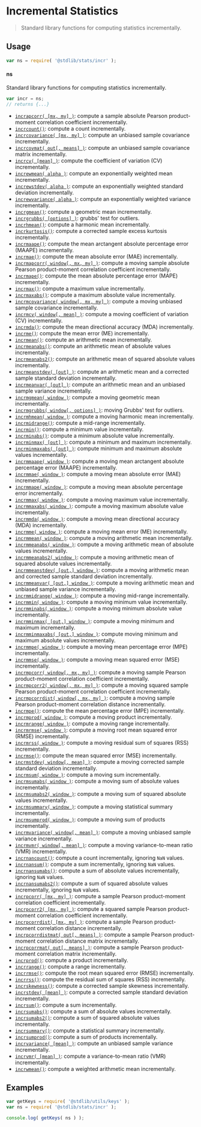 <!--

@license Apache-2.0

Copyright (c) 2018 The Stdlib Authors.

Licensed under the Apache License, Version 2.0 (the "License");
you may not use this file except in compliance with the License.
You may obtain a copy of the License at

   http://www.apache.org/licenses/LICENSE-2.0

Unless required by applicable law or agreed to in writing, software
distributed under the License is distributed on an "AS IS" BASIS,
WITHOUT WARRANTIES OR CONDITIONS OF ANY KIND, either express or implied.
See the License for the specific language governing permissions and
limitations under the License.

-->

# Incremental Statistics

> Standard library functions for computing statistics incrementally.

<section class="usage">

## Usage

```javascript
var ns = require( '@stdlib/stats/incr' );
```

#### ns

Standard library functions for computing statistics incrementally.

```javascript
var incr = ns;
// returns {...}
```

<!-- <toc pattern="*"> -->

<div class="namespace-toc">

-   <span class="signature">[`incrapcorr( [mx, my] )`][@stdlib/stats/incr/apcorr]</span><span class="delimiter">: </span><span class="description">compute a sample absolute Pearson product-moment correlation coefficient incrementally.</span>
-   <span class="signature">[`incrcount()`][@stdlib/stats/incr/count]</span><span class="delimiter">: </span><span class="description">compute a count incrementally.</span>
-   <span class="signature">[`incrcovariance( [mx, my] )`][@stdlib/stats/incr/covariance]</span><span class="delimiter">: </span><span class="description">compute an unbiased sample covariance incrementally.</span>
-   <span class="signature">[`incrcovmat( out[, means] )`][@stdlib/stats/incr/covmat]</span><span class="delimiter">: </span><span class="description">compute an unbiased sample covariance matrix incrementally.</span>
-   <span class="signature">[`incrcv( [mean] )`][@stdlib/stats/incr/cv]</span><span class="delimiter">: </span><span class="description">compute the coefficient of variation (CV) incrementally.</span>
-   <span class="signature">[`increwmean( alpha )`][@stdlib/stats/incr/ewmean]</span><span class="delimiter">: </span><span class="description">compute an exponentially weighted mean incrementally.</span>
-   <span class="signature">[`increwstdev( alpha )`][@stdlib/stats/incr/ewstdev]</span><span class="delimiter">: </span><span class="description">compute an exponentially weighted standard deviation incrementally.</span>
-   <span class="signature">[`increwvariance( alpha )`][@stdlib/stats/incr/ewvariance]</span><span class="delimiter">: </span><span class="description">compute an exponentially weighted variance incrementally.</span>
-   <span class="signature">[`incrgmean()`][@stdlib/stats/incr/gmean]</span><span class="delimiter">: </span><span class="description">compute a geometric mean incrementally.</span>
-   <span class="signature">[`incrgrubbs( [options] )`][@stdlib/stats/incr/grubbs]</span><span class="delimiter">: </span><span class="description">grubbs' test for outliers.</span>
-   <span class="signature">[`incrhmean()`][@stdlib/stats/incr/hmean]</span><span class="delimiter">: </span><span class="description">compute a harmonic mean incrementally.</span>
-   <span class="signature">[`incrkurtosis()`][@stdlib/stats/incr/kurtosis]</span><span class="delimiter">: </span><span class="description">compute a corrected sample excess kurtosis incrementally.</span>
-   <span class="signature">[`incrmaape()`][@stdlib/stats/incr/maape]</span><span class="delimiter">: </span><span class="description">compute the mean arctangent absolute percentage error (MAAPE) incrementally.</span>
-   <span class="signature">[`incrmae()`][@stdlib/stats/incr/mae]</span><span class="delimiter">: </span><span class="description">compute the mean absolute error (MAE) incrementally.</span>
-   <span class="signature">[`incrmapcorr( window[, mx, my] )`][@stdlib/stats/incr/mapcorr]</span><span class="delimiter">: </span><span class="description">compute a moving sample absolute Pearson product-moment correlation coefficient incrementally.</span>
-   <span class="signature">[`incrmape()`][@stdlib/stats/incr/mape]</span><span class="delimiter">: </span><span class="description">compute the mean absolute percentage error (MAPE) incrementally.</span>
-   <span class="signature">[`incrmax()`][@stdlib/stats/incr/max]</span><span class="delimiter">: </span><span class="description">compute a maximum value incrementally.</span>
-   <span class="signature">[`incrmaxabs()`][@stdlib/stats/incr/maxabs]</span><span class="delimiter">: </span><span class="description">compute a maximum absolute value incrementally.</span>
-   <span class="signature">[`incrmcovariance( window[, mx, my] )`][@stdlib/stats/incr/mcovariance]</span><span class="delimiter">: </span><span class="description">compute a moving unbiased sample covariance incrementally.</span>
-   <span class="signature">[`incrmcv( window[, mean] )`][@stdlib/stats/incr/mcv]</span><span class="delimiter">: </span><span class="description">compute a moving coefficient of variation (CV) incrementally.</span>
-   <span class="signature">[`incrmda()`][@stdlib/stats/incr/mda]</span><span class="delimiter">: </span><span class="description">compute the mean directional accuracy (MDA) incrementally.</span>
-   <span class="signature">[`incrme()`][@stdlib/stats/incr/me]</span><span class="delimiter">: </span><span class="description">compute the mean error (ME) incrementally.</span>
-   <span class="signature">[`incrmean()`][@stdlib/stats/incr/mean]</span><span class="delimiter">: </span><span class="description">compute an arithmetic mean incrementally.</span>
-   <span class="signature">[`incrmeanabs()`][@stdlib/stats/incr/meanabs]</span><span class="delimiter">: </span><span class="description">compute an arithmetic mean of absolute values incrementally.</span>
-   <span class="signature">[`incrmeanabs2()`][@stdlib/stats/incr/meanabs2]</span><span class="delimiter">: </span><span class="description">compute an arithmetic mean of squared absolute values incrementally.</span>
-   <span class="signature">[`incrmeanstdev( [out] )`][@stdlib/stats/incr/meanstdev]</span><span class="delimiter">: </span><span class="description">compute an arithmetic mean and a corrected sample standard deviation incrementally.</span>
-   <span class="signature">[`incrmeanvar( [out] )`][@stdlib/stats/incr/meanvar]</span><span class="delimiter">: </span><span class="description">compute an arithmetic mean and an unbiased sample variance incrementally.</span>
-   <span class="signature">[`incrmgmean( window )`][@stdlib/stats/incr/mgmean]</span><span class="delimiter">: </span><span class="description">compute a moving geometric mean incrementally.</span>
-   <span class="signature">[`incrmgrubbs( window[, options] )`][@stdlib/stats/incr/mgrubbs]</span><span class="delimiter">: </span><span class="description">moving Grubbs' test for outliers.</span>
-   <span class="signature">[`incrmhmean( window )`][@stdlib/stats/incr/mhmean]</span><span class="delimiter">: </span><span class="description">compute a moving harmonic mean incrementally.</span>
-   <span class="signature">[`incrmidrange()`][@stdlib/stats/incr/midrange]</span><span class="delimiter">: </span><span class="description">compute a mid-range incrementally.</span>
-   <span class="signature">[`incrmin()`][@stdlib/stats/incr/min]</span><span class="delimiter">: </span><span class="description">compute a minimum value incrementally.</span>
-   <span class="signature">[`incrminabs()`][@stdlib/stats/incr/minabs]</span><span class="delimiter">: </span><span class="description">compute a minimum absolute value incrementally.</span>
-   <span class="signature">[`incrminmax( [out] )`][@stdlib/stats/incr/minmax]</span><span class="delimiter">: </span><span class="description">compute a minimum and maximum incrementally.</span>
-   <span class="signature">[`incrminmaxabs( [out] )`][@stdlib/stats/incr/minmaxabs]</span><span class="delimiter">: </span><span class="description">compute minimum and maximum absolute values incrementally.</span>
-   <span class="signature">[`incrmmaape( window )`][@stdlib/stats/incr/mmaape]</span><span class="delimiter">: </span><span class="description">compute a moving mean arctangent absolute percentage error (MAAPE) incrementally.</span>
-   <span class="signature">[`incrmmae( window )`][@stdlib/stats/incr/mmae]</span><span class="delimiter">: </span><span class="description">compute a moving mean absolute error (MAE) incrementally.</span>
-   <span class="signature">[`incrmmape( window )`][@stdlib/stats/incr/mmape]</span><span class="delimiter">: </span><span class="description">compute a moving mean absolute percentage error incrementally.</span>
-   <span class="signature">[`incrmmax( window )`][@stdlib/stats/incr/mmax]</span><span class="delimiter">: </span><span class="description">compute a moving maximum value incrementally.</span>
-   <span class="signature">[`incrmmaxabs( window )`][@stdlib/stats/incr/mmaxabs]</span><span class="delimiter">: </span><span class="description">compute a moving maximum absolute value incrementally.</span>
-   <span class="signature">[`incrmmda( window )`][@stdlib/stats/incr/mmda]</span><span class="delimiter">: </span><span class="description">compute a moving mean directional accuracy (MDA) incrementally.</span>
-   <span class="signature">[`incrmme( window )`][@stdlib/stats/incr/mme]</span><span class="delimiter">: </span><span class="description">compute a moving mean error (ME) incrementally.</span>
-   <span class="signature">[`incrmmean( window )`][@stdlib/stats/incr/mmean]</span><span class="delimiter">: </span><span class="description">compute a moving arithmetic mean incrementally.</span>
-   <span class="signature">[`incrmmeanabs( window )`][@stdlib/stats/incr/mmeanabs]</span><span class="delimiter">: </span><span class="description">compute a moving arithmetic mean of absolute values incrementally.</span>
-   <span class="signature">[`incrmmeanabs2( window )`][@stdlib/stats/incr/mmeanabs2]</span><span class="delimiter">: </span><span class="description">compute a moving arithmetic mean of squared absolute values incrementally.</span>
-   <span class="signature">[`incrmmeanstdev( [out,] window )`][@stdlib/stats/incr/mmeanstdev]</span><span class="delimiter">: </span><span class="description">compute a moving arithmetic mean and corrected sample standard deviation incrementally.</span>
-   <span class="signature">[`incrmmeanvar( [out,] window )`][@stdlib/stats/incr/mmeanvar]</span><span class="delimiter">: </span><span class="description">compute a moving arithmetic mean and unbiased sample variance incrementally.</span>
-   <span class="signature">[`incrmmidrange( window )`][@stdlib/stats/incr/mmidrange]</span><span class="delimiter">: </span><span class="description">compute a moving mid-range incrementally.</span>
-   <span class="signature">[`incrmmin( window )`][@stdlib/stats/incr/mmin]</span><span class="delimiter">: </span><span class="description">compute a moving minimum value incrementally.</span>
-   <span class="signature">[`incrmminabs( window )`][@stdlib/stats/incr/mminabs]</span><span class="delimiter">: </span><span class="description">compute a moving minimum absolute value incrementally.</span>
-   <span class="signature">[`incrmminmax( [out,] window )`][@stdlib/stats/incr/mminmax]</span><span class="delimiter">: </span><span class="description">compute a moving minimum and maximum incrementally.</span>
-   <span class="signature">[`incrmminmaxabs( [out,] window )`][@stdlib/stats/incr/mminmaxabs]</span><span class="delimiter">: </span><span class="description">compute moving minimum and maximum absolute values incrementally.</span>
-   <span class="signature">[`incrmmpe( window )`][@stdlib/stats/incr/mmpe]</span><span class="delimiter">: </span><span class="description">compute a moving mean percentage error (MPE) incrementally.</span>
-   <span class="signature">[`incrmmse( window )`][@stdlib/stats/incr/mmse]</span><span class="delimiter">: </span><span class="description">compute a moving mean squared error (MSE) incrementally.</span>
-   <span class="signature">[`incrmpcorr( window[, mx, my] )`][@stdlib/stats/incr/mpcorr]</span><span class="delimiter">: </span><span class="description">compute a moving sample Pearson product-moment correlation coefficient incrementally.</span>
-   <span class="signature">[`incrmpcorr2( window[, mx, my] )`][@stdlib/stats/incr/mpcorr2]</span><span class="delimiter">: </span><span class="description">compute a moving squared sample Pearson product-moment correlation coefficient incrementally.</span>
-   <span class="signature">[`incrmpcorrdist( window[, mx, my] )`][@stdlib/stats/incr/mpcorrdist]</span><span class="delimiter">: </span><span class="description">compute a moving sample Pearson product-moment correlation distance incrementally.</span>
-   <span class="signature">[`incrmpe()`][@stdlib/stats/incr/mpe]</span><span class="delimiter">: </span><span class="description">compute the mean percentage error (MPE) incrementally.</span>
-   <span class="signature">[`incrmprod( window )`][@stdlib/stats/incr/mprod]</span><span class="delimiter">: </span><span class="description">compute a moving product incrementally.</span>
-   <span class="signature">[`incrmrange( window )`][@stdlib/stats/incr/mrange]</span><span class="delimiter">: </span><span class="description">compute a moving range incrementally.</span>
-   <span class="signature">[`incrmrmse( window )`][@stdlib/stats/incr/mrmse]</span><span class="delimiter">: </span><span class="description">compute a moving root mean squared error (RMSE) incrementally.</span>
-   <span class="signature">[`incrmrss( window )`][@stdlib/stats/incr/mrss]</span><span class="delimiter">: </span><span class="description">compute a moving residual sum of squares (RSS) incrementally.</span>
-   <span class="signature">[`incrmse()`][@stdlib/stats/incr/mse]</span><span class="delimiter">: </span><span class="description">compute the mean squared error (MSE) incrementally.</span>
-   <span class="signature">[`incrmstdev( window[, mean] )`][@stdlib/stats/incr/mstdev]</span><span class="delimiter">: </span><span class="description">compute a moving corrected sample standard deviation incrementally.</span>
-   <span class="signature">[`incrmsum( window )`][@stdlib/stats/incr/msum]</span><span class="delimiter">: </span><span class="description">compute a moving sum incrementally.</span>
-   <span class="signature">[`incrmsumabs( window )`][@stdlib/stats/incr/msumabs]</span><span class="delimiter">: </span><span class="description">compute a moving sum of absolute values incrementally.</span>
-   <span class="signature">[`incrmsumabs2( window )`][@stdlib/stats/incr/msumabs2]</span><span class="delimiter">: </span><span class="description">compute a moving sum of squared absolute values incrementally.</span>
-   <span class="signature">[`incrmsummary( window )`][@stdlib/stats/incr/msummary]</span><span class="delimiter">: </span><span class="description">compute a moving statistical summary incrementally.</span>
-   <span class="signature">[`incrmsumprod( window )`][@stdlib/stats/incr/msumprod]</span><span class="delimiter">: </span><span class="description">compute a moving sum of products incrementally.</span>
-   <span class="signature">[`incrmvariance( window[, mean] )`][@stdlib/stats/incr/mvariance]</span><span class="delimiter">: </span><span class="description">compute a moving unbiased sample variance incrementally.</span>
-   <span class="signature">[`incrmvmr( window[, mean] )`][@stdlib/stats/incr/mvmr]</span><span class="delimiter">: </span><span class="description">compute a moving variance-to-mean ratio (VMR) incrementally.</span>
-   <span class="signature">[`incrnancount()`][@stdlib/stats/incr/nancount]</span><span class="delimiter">: </span><span class="description">compute a count incrementally, ignoring `NaN` values.</span>
-   <span class="signature">[`incrnansum()`][@stdlib/stats/incr/nansum]</span><span class="delimiter">: </span><span class="description">compute a sum incrementally, ignoring `NaN` values.</span>
-   <span class="signature">[`incrnansumabs()`][@stdlib/stats/incr/nansumabs]</span><span class="delimiter">: </span><span class="description">compute a sum of absolute values incrementally, ignoring `NaN` values.</span>
-   <span class="signature">[`incrnansumabs2()`][@stdlib/stats/incr/nansumabs2]</span><span class="delimiter">: </span><span class="description">compute a sum of squared absolute values incrementally, ignoring `NaN` values.</span>
-   <span class="signature">[`incrpcorr( [mx, my] )`][@stdlib/stats/incr/pcorr]</span><span class="delimiter">: </span><span class="description">compute a sample Pearson product-moment correlation coefficient incrementally.</span>
-   <span class="signature">[`incrpcorr2( [mx, my] )`][@stdlib/stats/incr/pcorr2]</span><span class="delimiter">: </span><span class="description">compute a squared sample Pearson product-moment correlation coefficient incrementally.</span>
-   <span class="signature">[`incrpcorrdist( [mx, my] )`][@stdlib/stats/incr/pcorrdist]</span><span class="delimiter">: </span><span class="description">compute a sample Pearson product-moment correlation distance incrementally.</span>
-   <span class="signature">[`incrpcorrdistmat( out[, means] )`][@stdlib/stats/incr/pcorrdistmat]</span><span class="delimiter">: </span><span class="description">compute a sample Pearson product-moment correlation distance matrix incrementally.</span>
-   <span class="signature">[`incrpcorrmat( out[, means] )`][@stdlib/stats/incr/pcorrmat]</span><span class="delimiter">: </span><span class="description">compute a sample Pearson product-moment correlation matrix incrementally.</span>
-   <span class="signature">[`incrprod()`][@stdlib/stats/incr/prod]</span><span class="delimiter">: </span><span class="description">compute a product incrementally.</span>
-   <span class="signature">[`incrrange()`][@stdlib/stats/incr/range]</span><span class="delimiter">: </span><span class="description">compute a range incrementally.</span>
-   <span class="signature">[`incrrmse()`][@stdlib/stats/incr/rmse]</span><span class="delimiter">: </span><span class="description">compute the root mean squared error (RMSE) incrementally.</span>
-   <span class="signature">[`incrrss()`][@stdlib/stats/incr/rss]</span><span class="delimiter">: </span><span class="description">compute the residual sum of squares (RSS) incrementally.</span>
-   <span class="signature">[`incrskewness()`][@stdlib/stats/incr/skewness]</span><span class="delimiter">: </span><span class="description">compute a corrected sample skewness incrementally.</span>
-   <span class="signature">[`incrstdev( [mean] )`][@stdlib/stats/incr/stdev]</span><span class="delimiter">: </span><span class="description">compute a corrected sample standard deviation incrementally.</span>
-   <span class="signature">[`incrsum()`][@stdlib/stats/incr/sum]</span><span class="delimiter">: </span><span class="description">compute a sum incrementally.</span>
-   <span class="signature">[`incrsumabs()`][@stdlib/stats/incr/sumabs]</span><span class="delimiter">: </span><span class="description">compute a sum of absolute values incrementally.</span>
-   <span class="signature">[`incrsumabs2()`][@stdlib/stats/incr/sumabs2]</span><span class="delimiter">: </span><span class="description">compute a sum of squared absolute values incrementally.</span>
-   <span class="signature">[`incrsummary()`][@stdlib/stats/incr/summary]</span><span class="delimiter">: </span><span class="description">compute a statistical summary incrementally.</span>
-   <span class="signature">[`incrsumprod()`][@stdlib/stats/incr/sumprod]</span><span class="delimiter">: </span><span class="description">compute a sum of products incrementally.</span>
-   <span class="signature">[`incrvariance( [mean] )`][@stdlib/stats/incr/variance]</span><span class="delimiter">: </span><span class="description">compute an unbiased sample variance incrementally.</span>
-   <span class="signature">[`incrvmr( [mean] )`][@stdlib/stats/incr/vmr]</span><span class="delimiter">: </span><span class="description">compute a variance-to-mean ratio (VMR) incrementally.</span>
-   <span class="signature">[`incrwmean()`][@stdlib/stats/incr/wmean]</span><span class="delimiter">: </span><span class="description">compute a weighted arithmetic mean incrementally.</span>

</div>

<!-- </toc> -->

</section>

<!-- /.usage -->

<section class="examples">

## Examples

<!-- TODO: better examples -->

<!-- eslint no-undef: "error" -->

```javascript
var getKeys = require( '@stdlib/utils/keys' );
var ns = require( '@stdlib/stats/incr' );

console.log( getKeys( ns ) );
```

</section>

<!-- /.examples -->

<section class="links">

<!-- <toc-links> -->

[@stdlib/stats/incr/apcorr]: https://www.npmjs.com/package/@stdlib/stats/tree/main/incr/apcorr

[@stdlib/stats/incr/count]: https://www.npmjs.com/package/@stdlib/stats/tree/main/incr/count

[@stdlib/stats/incr/covariance]: https://www.npmjs.com/package/@stdlib/stats/tree/main/incr/covariance

[@stdlib/stats/incr/covmat]: https://www.npmjs.com/package/@stdlib/stats/tree/main/incr/covmat

[@stdlib/stats/incr/cv]: https://www.npmjs.com/package/@stdlib/stats/tree/main/incr/cv

[@stdlib/stats/incr/ewmean]: https://www.npmjs.com/package/@stdlib/stats/tree/main/incr/ewmean

[@stdlib/stats/incr/ewstdev]: https://www.npmjs.com/package/@stdlib/stats/tree/main/incr/ewstdev

[@stdlib/stats/incr/ewvariance]: https://www.npmjs.com/package/@stdlib/stats/tree/main/incr/ewvariance

[@stdlib/stats/incr/gmean]: https://www.npmjs.com/package/@stdlib/stats/tree/main/incr/gmean

[@stdlib/stats/incr/grubbs]: https://www.npmjs.com/package/@stdlib/stats/tree/main/incr/grubbs

[@stdlib/stats/incr/hmean]: https://www.npmjs.com/package/@stdlib/stats/tree/main/incr/hmean

[@stdlib/stats/incr/kurtosis]: https://www.npmjs.com/package/@stdlib/stats/tree/main/incr/kurtosis

[@stdlib/stats/incr/maape]: https://www.npmjs.com/package/@stdlib/stats/tree/main/incr/maape

[@stdlib/stats/incr/mae]: https://www.npmjs.com/package/@stdlib/stats/tree/main/incr/mae

[@stdlib/stats/incr/mapcorr]: https://www.npmjs.com/package/@stdlib/stats/tree/main/incr/mapcorr

[@stdlib/stats/incr/mape]: https://www.npmjs.com/package/@stdlib/stats/tree/main/incr/mape

[@stdlib/stats/incr/max]: https://www.npmjs.com/package/@stdlib/stats/tree/main/incr/max

[@stdlib/stats/incr/maxabs]: https://www.npmjs.com/package/@stdlib/stats/tree/main/incr/maxabs

[@stdlib/stats/incr/mcovariance]: https://www.npmjs.com/package/@stdlib/stats/tree/main/incr/mcovariance

[@stdlib/stats/incr/mcv]: https://www.npmjs.com/package/@stdlib/stats/tree/main/incr/mcv

[@stdlib/stats/incr/mda]: https://www.npmjs.com/package/@stdlib/stats/tree/main/incr/mda

[@stdlib/stats/incr/me]: https://www.npmjs.com/package/@stdlib/stats/tree/main/incr/me

[@stdlib/stats/incr/mean]: https://www.npmjs.com/package/@stdlib/stats/tree/main/incr/mean

[@stdlib/stats/incr/meanabs]: https://www.npmjs.com/package/@stdlib/stats/tree/main/incr/meanabs

[@stdlib/stats/incr/meanabs2]: https://www.npmjs.com/package/@stdlib/stats/tree/main/incr/meanabs2

[@stdlib/stats/incr/meanstdev]: https://www.npmjs.com/package/@stdlib/stats/tree/main/incr/meanstdev

[@stdlib/stats/incr/meanvar]: https://www.npmjs.com/package/@stdlib/stats/tree/main/incr/meanvar

[@stdlib/stats/incr/mgmean]: https://www.npmjs.com/package/@stdlib/stats/tree/main/incr/mgmean

[@stdlib/stats/incr/mgrubbs]: https://www.npmjs.com/package/@stdlib/stats/tree/main/incr/mgrubbs

[@stdlib/stats/incr/mhmean]: https://www.npmjs.com/package/@stdlib/stats/tree/main/incr/mhmean

[@stdlib/stats/incr/midrange]: https://www.npmjs.com/package/@stdlib/stats/tree/main/incr/midrange

[@stdlib/stats/incr/min]: https://www.npmjs.com/package/@stdlib/stats/tree/main/incr/min

[@stdlib/stats/incr/minabs]: https://www.npmjs.com/package/@stdlib/stats/tree/main/incr/minabs

[@stdlib/stats/incr/minmax]: https://www.npmjs.com/package/@stdlib/stats/tree/main/incr/minmax

[@stdlib/stats/incr/minmaxabs]: https://www.npmjs.com/package/@stdlib/stats/tree/main/incr/minmaxabs

[@stdlib/stats/incr/mmaape]: https://www.npmjs.com/package/@stdlib/stats/tree/main/incr/mmaape

[@stdlib/stats/incr/mmae]: https://www.npmjs.com/package/@stdlib/stats/tree/main/incr/mmae

[@stdlib/stats/incr/mmape]: https://www.npmjs.com/package/@stdlib/stats/tree/main/incr/mmape

[@stdlib/stats/incr/mmax]: https://www.npmjs.com/package/@stdlib/stats/tree/main/incr/mmax

[@stdlib/stats/incr/mmaxabs]: https://www.npmjs.com/package/@stdlib/stats/tree/main/incr/mmaxabs

[@stdlib/stats/incr/mmda]: https://www.npmjs.com/package/@stdlib/stats/tree/main/incr/mmda

[@stdlib/stats/incr/mme]: https://www.npmjs.com/package/@stdlib/stats/tree/main/incr/mme

[@stdlib/stats/incr/mmean]: https://www.npmjs.com/package/@stdlib/stats/tree/main/incr/mmean

[@stdlib/stats/incr/mmeanabs]: https://www.npmjs.com/package/@stdlib/stats/tree/main/incr/mmeanabs

[@stdlib/stats/incr/mmeanabs2]: https://www.npmjs.com/package/@stdlib/stats/tree/main/incr/mmeanabs2

[@stdlib/stats/incr/mmeanstdev]: https://www.npmjs.com/package/@stdlib/stats/tree/main/incr/mmeanstdev

[@stdlib/stats/incr/mmeanvar]: https://www.npmjs.com/package/@stdlib/stats/tree/main/incr/mmeanvar

[@stdlib/stats/incr/mmidrange]: https://www.npmjs.com/package/@stdlib/stats/tree/main/incr/mmidrange

[@stdlib/stats/incr/mmin]: https://www.npmjs.com/package/@stdlib/stats/tree/main/incr/mmin

[@stdlib/stats/incr/mminabs]: https://www.npmjs.com/package/@stdlib/stats/tree/main/incr/mminabs

[@stdlib/stats/incr/mminmax]: https://www.npmjs.com/package/@stdlib/stats/tree/main/incr/mminmax

[@stdlib/stats/incr/mminmaxabs]: https://www.npmjs.com/package/@stdlib/stats/tree/main/incr/mminmaxabs

[@stdlib/stats/incr/mmpe]: https://www.npmjs.com/package/@stdlib/stats/tree/main/incr/mmpe

[@stdlib/stats/incr/mmse]: https://www.npmjs.com/package/@stdlib/stats/tree/main/incr/mmse

[@stdlib/stats/incr/mpcorr]: https://www.npmjs.com/package/@stdlib/stats/tree/main/incr/mpcorr

[@stdlib/stats/incr/mpcorr2]: https://www.npmjs.com/package/@stdlib/stats/tree/main/incr/mpcorr2

[@stdlib/stats/incr/mpcorrdist]: https://www.npmjs.com/package/@stdlib/stats/tree/main/incr/mpcorrdist

[@stdlib/stats/incr/mpe]: https://www.npmjs.com/package/@stdlib/stats/tree/main/incr/mpe

[@stdlib/stats/incr/mprod]: https://www.npmjs.com/package/@stdlib/stats/tree/main/incr/mprod

[@stdlib/stats/incr/mrange]: https://www.npmjs.com/package/@stdlib/stats/tree/main/incr/mrange

[@stdlib/stats/incr/mrmse]: https://www.npmjs.com/package/@stdlib/stats/tree/main/incr/mrmse

[@stdlib/stats/incr/mrss]: https://www.npmjs.com/package/@stdlib/stats/tree/main/incr/mrss

[@stdlib/stats/incr/mse]: https://www.npmjs.com/package/@stdlib/stats/tree/main/incr/mse

[@stdlib/stats/incr/mstdev]: https://www.npmjs.com/package/@stdlib/stats/tree/main/incr/mstdev

[@stdlib/stats/incr/msum]: https://www.npmjs.com/package/@stdlib/stats/tree/main/incr/msum

[@stdlib/stats/incr/msumabs]: https://www.npmjs.com/package/@stdlib/stats/tree/main/incr/msumabs

[@stdlib/stats/incr/msumabs2]: https://www.npmjs.com/package/@stdlib/stats/tree/main/incr/msumabs2

[@stdlib/stats/incr/msummary]: https://www.npmjs.com/package/@stdlib/stats/tree/main/incr/msummary

[@stdlib/stats/incr/msumprod]: https://www.npmjs.com/package/@stdlib/stats/tree/main/incr/msumprod

[@stdlib/stats/incr/mvariance]: https://www.npmjs.com/package/@stdlib/stats/tree/main/incr/mvariance

[@stdlib/stats/incr/mvmr]: https://www.npmjs.com/package/@stdlib/stats/tree/main/incr/mvmr

[@stdlib/stats/incr/nancount]: https://www.npmjs.com/package/@stdlib/stats/tree/main/incr/nancount

[@stdlib/stats/incr/nansum]: https://www.npmjs.com/package/@stdlib/stats/tree/main/incr/nansum

[@stdlib/stats/incr/nansumabs]: https://www.npmjs.com/package/@stdlib/stats/tree/main/incr/nansumabs

[@stdlib/stats/incr/nansumabs2]: https://www.npmjs.com/package/@stdlib/stats/tree/main/incr/nansumabs2

[@stdlib/stats/incr/pcorr]: https://www.npmjs.com/package/@stdlib/stats/tree/main/incr/pcorr

[@stdlib/stats/incr/pcorr2]: https://www.npmjs.com/package/@stdlib/stats/tree/main/incr/pcorr2

[@stdlib/stats/incr/pcorrdist]: https://www.npmjs.com/package/@stdlib/stats/tree/main/incr/pcorrdist

[@stdlib/stats/incr/pcorrdistmat]: https://www.npmjs.com/package/@stdlib/stats/tree/main/incr/pcorrdistmat

[@stdlib/stats/incr/pcorrmat]: https://www.npmjs.com/package/@stdlib/stats/tree/main/incr/pcorrmat

[@stdlib/stats/incr/prod]: https://www.npmjs.com/package/@stdlib/stats/tree/main/incr/prod

[@stdlib/stats/incr/range]: https://www.npmjs.com/package/@stdlib/stats/tree/main/incr/range

[@stdlib/stats/incr/rmse]: https://www.npmjs.com/package/@stdlib/stats/tree/main/incr/rmse

[@stdlib/stats/incr/rss]: https://www.npmjs.com/package/@stdlib/stats/tree/main/incr/rss

[@stdlib/stats/incr/skewness]: https://www.npmjs.com/package/@stdlib/stats/tree/main/incr/skewness

[@stdlib/stats/incr/stdev]: https://www.npmjs.com/package/@stdlib/stats/tree/main/incr/stdev

[@stdlib/stats/incr/sum]: https://www.npmjs.com/package/@stdlib/stats/tree/main/incr/sum

[@stdlib/stats/incr/sumabs]: https://www.npmjs.com/package/@stdlib/stats/tree/main/incr/sumabs

[@stdlib/stats/incr/sumabs2]: https://www.npmjs.com/package/@stdlib/stats/tree/main/incr/sumabs2

[@stdlib/stats/incr/summary]: https://www.npmjs.com/package/@stdlib/stats/tree/main/incr/summary

[@stdlib/stats/incr/sumprod]: https://www.npmjs.com/package/@stdlib/stats/tree/main/incr/sumprod

[@stdlib/stats/incr/variance]: https://www.npmjs.com/package/@stdlib/stats/tree/main/incr/variance

[@stdlib/stats/incr/vmr]: https://www.npmjs.com/package/@stdlib/stats/tree/main/incr/vmr

[@stdlib/stats/incr/wmean]: https://www.npmjs.com/package/@stdlib/stats/tree/main/incr/wmean

<!-- </toc-links> -->

</section>

<!-- /.links -->
